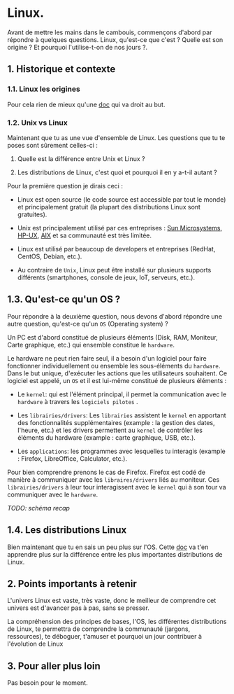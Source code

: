 # Linux.
Avant de mettre les mains dans le cambouis, commençons d'abord par répondre à quelques questions.
Linux, qu'est-ce que c'est ? Quelle est son origine ? Et pourquoi l'utilise-t-on de nos jours ?. 



## 1. Historique et contexte
### 1.1. Linux les origines

Pour cela rien de mieux qu'une [doc](https://stux6.net/unix/linux/les-origines-de-linux) qui va droit au but.

### 1.2. Unix vs Linux

Maintenant que tu as une vue d'ensemble de Linux. Les questions que tu te poses sont sûrement celles-ci :
1. Quelle est la différence entre Unix et Linux ? 
   
2. Les distributions de Linux, c'est quoi et pourquoi il en y a-t-il autant ?

Pour la première question je dirais ceci :
- Linux est open source (le code source est accessible par tout le monde) et principalement gratuit (la plupart des distributions Linux sont gratuites).

- Unix est principalement utilisé par ces entreprises : [Sun Microsystems](https://fr.wikipedia.org/wiki/Solaris_(syst%C3%A8me_d%27exploitation)), [HP-UX](https://fr.wikipedia.org/wiki/HP-UX), [AIX](https://fr.wikipedia.org/wiki/AIX)  et sa communauté est très limitée.

- Linux est utilisé par beaucoup de developers et entreprises (RedHat, CentOS, Debian, etc.).

- Au contraire de `Unix`, Linux peut être installé sur plusieurs supports différents (smartphones, console de jeux, IoT, serveurs, etc.).


## 1.3. Qu'est-ce qu'un OS ?

Pour répondre à la deuxième question, nous devons d'abord répondre une autre question, qu'est-ce qu'un `OS` (Operating system) ?

Un PC est d'abord constitué de plusieurs éléments (Disk, RAM, Moniteur, Carte graphique, etc.) qui ensemble constitue le `hardware`.

Le hardware ne peut rien faire seul, il a besoin d'un logiciel pour faire fonctionner individuellement ou ensemble les sous-éléments du `hardware`. Dans le but unique, d'exécuter les actions que les utilisateurs souhaitent. Ce logiciel est appelé, un `OS` et il est lui-même constitué de plusieurs éléments :

- Le `kernel`: qui est l'élément principal, il permet la communication avec le `hardware` à travers les `logiciels pilotes` .

- Les `librairies/drivers`: Les `librairies` assistent le `kernel` en apportant des fonctionnalités supplémentaires (example : la gestion des dates, l'heure, etc.) et les drivers permettent au `kernel` de contrôler les éléments du hardware (example : carte graphique, USB, etc.).

- Les `applications`: les programmes avec lesquelles tu interagis (example : Firefox, LibreOffice, Calculator, etc.).


Pour bien comprendre prenons le cas de Firefox. Firefox est codé de manière à communiquer avec les `libraires/drivers` liés au moniteur.
Ces `librairies/drivers` à leur tour interagissent avec le `kernel` qui à son tour va communiquer avec le `hardware`.


*TODO: schéma recap*


## 1.4. Les distributions Linux
Bien maintenant que tu en sais un peu plus sur l'OS. Cette [doc](https://www.computernetworkingnotes.com/linux-tutorials/difference-between-linux-distributions.html) va t'en apprendre plus sur la différence entre les plus importantes distributions de Linux. 


## 2. Points importants à retenir

L'univers Linux est vaste, très vaste, donc le meilleur de comprendre cet univers est d'avancer pas à pas, sans se presser.

La compréhension des principes de bases, l'OS, les différentes distributions de Linux, te permettra de comprendre la communauté (jargons, ressources), te déboguer, t'amuser et pourquoi un jour contribuer à l'évolution de Linux 


## 3. Pour aller plus loin

Pas besoin pour le moment.
